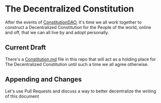# The Decentralized Constitution
After the events of [ConstitutionDAO](https://www.constitutiondao.com/), it's time we all work together to construct a Decentralized Constitution for the People of the world, online and off, that we can all live by and adopt personally.

## Current Draft
There's a [Constitution.md](https://github.com/markthepixel/decentralized-constitution/blob/main/Constitution.md) file in this repo that will act as a holding place for The Decentralized Constitution until such a time we all agree otherwise.

## Appending and Changes
Let's use Pull Requests and discuss a way to better decentralize the writing of this document
